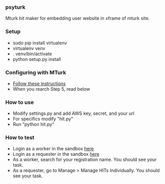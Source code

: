 ### psyturk

Mturk hit maker for embedding user website in xframe of mturk site.

### Setup

- sudo pip install virtualenv
- virtualenv venv
- . venv/bin/activate
- python setup.py install

### Configuring with MTurk

- [Follow these instructions](https://requester.mturk.com/developer)
- When you rearch Step 5, read below

### How to use

- Modify settings.py and add AWS key, secret, and your url
- For specifics modify "hit.py"
- Run "python hit.py"

### How to test

- Login as a worker in the sandbox [here](https://workersandbox.mturk.com/mturk/welcome)
- Login as a requester in the sandbox [here](https://requestersandbox.mturk.com/)
- As a worker, search for your registration name. You should see your task.
- As a requester, go to Manage > Manage HITs Individually. You should see your task.


